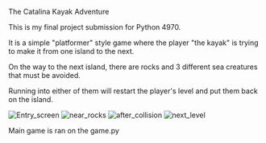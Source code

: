 The Catalina Kayak Adventure

This is my final project submission for Python 4970.

It is a simple "platformer" style game where the player "the kayak" is trying to make it from one island to the next.

On the way to the next island, there are rocks and 3 different sea creatures that must be avoided.

Running into either of them will restart the player's level and put them back on the island.


![Entry_screen](https://user-images.githubusercontent.com/87054001/233895766-0c36f6a9-99dc-4cef-9ccc-cc4a6b095508.PNG)
![near_rocks](https://user-images.githubusercontent.com/87054001/233895767-b3216a03-edb1-410e-b925-43d8ebd7139b.PNG)
![after_collision](https://user-images.githubusercontent.com/87054001/233895765-c0558988-7baa-4996-a8c3-ec01b0d641bb.PNG)
![next_level](https://user-images.githubusercontent.com/87054001/233895769-785fe115-87a4-4848-a3ea-f639fc3605bd.PNG)


Main game is ran on the game.py
